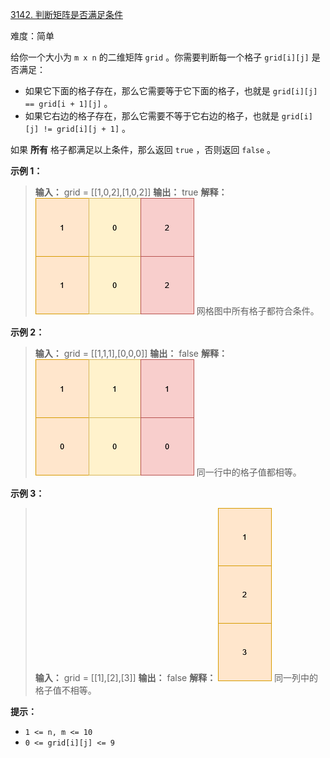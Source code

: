 [3142\. 判断矩阵是否满足条件](https://leetcode.cn/problems/check-if-grid-satisfies-conditions/)

难度：简单

给你一个大小为 `m x n` 的二维矩阵 `grid` 。你需要判断每一个格子 `grid[i][j]` 是否满足：

- 如果它下面的格子存在，那么它需要等于它下面的格子，也就是 `grid[i][j] == grid[i + 1][j]` 。
- 如果它右边的格子存在，那么它需要不等于它右边的格子，也就是 `grid[i][j] != grid[i][j + 1]` 。

如果 **所有** 格子都满足以上条件，那么返回 `true` ，否则返回 `false` 。

**示例 1：**

> **输入：** grid = \[[1,0,2],[1,0,2]]
> **输出：** true
> **解释：**
> ![](./assets/img/Question3142_01.png)
> 网格图中所有格子都符合条件。

**示例 2：**

> **输入：** grid = \[[1,1,1],[0,0,0]]
> **输出：** false
> **解释：**
> ![](./assets/img/Question3142_02.png)
> 同一行中的格子值都相等。

**示例 3：**

> **输入：** grid = \[[1],[2],[3]]
> **输出：** false
> **解释：**
> ![](./assets/img/Question3142_03.png)
> 同一列中的格子值不相等。

**提示：**

- `1 <= n, m <= 10`
- `0 <= grid[i][j] <= 9`

